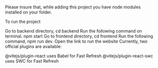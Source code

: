 Please insure that, while adding this project you have node modules installed on your folder.

To run the project

Go to backend directory, cd backend
Run the following command on terminal. npm start
Go to frontend directory, cd frontend
Run the following command, npm run dev.
Open the link to run the website
Currently, two official plugins are available:

@vitejs/plugin-react uses Babel for Fast Refresh
@vitejs/plugin-react-swc uses SWC for Fast Refresh
